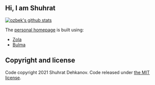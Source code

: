 ## Hi, I am Shuhrat

<a href="https://github.com/ozbek">
 <img align="center" src="https://github-readme-stats.vercel.app/api?username=ozbek&show_icons=true&theme=dark&line_height=27&count_private=true&include_all_commits=true" alt="ozbek's github stats"/>
</a>

The [personal homepage](https://efir.uz) is built using:

- [Zola](https://www.getzola.org)
- [Bulma](https://bulma.io)

## Copyright and license

Code copyright 2021 Shuhrat Dehkanov. Code released under [the MIT license](./LICENSE).
